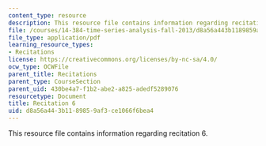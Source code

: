 ```yaml
---
content_type: resource
description: This resource file contains information regarding recitation 6.
file: /courses/14-384-time-series-analysis-fall-2013/d8a56a443b1189859af3ce1066f6bea4_MIT14_384F13_rec6.pdf
file_type: application/pdf
learning_resource_types:
- Recitations
license: https://creativecommons.org/licenses/by-nc-sa/4.0/
ocw_type: OCWFile
parent_title: Recitations
parent_type: CourseSection
parent_uid: 430be4a7-f1b2-abe2-a825-adedf5289076
resourcetype: Document
title: Recitation 6
uid: d8a56a44-3b11-8985-9af3-ce1066f6bea4
---
```

This resource file contains information regarding recitation 6.